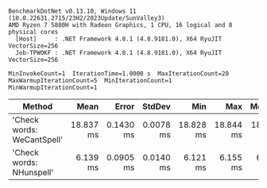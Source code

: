 ```

BenchmarkDotNet v0.13.10, Windows 11 (10.0.22631.2715/23H2/2023Update/SunValley3)
AMD Ryzen 7 5800H with Radeon Graphics, 1 CPU, 16 logical and 8 physical cores
  [Host]     : .NET Framework 4.8.1 (4.8.9181.0), X64 RyuJIT VectorSize=256
  Job-TPWOKF : .NET Framework 4.8.1 (4.8.9181.0), X64 RyuJIT VectorSize=256

MinInvokeCount=1  IterationTime=1.0000 s  MaxIterationCount=20  
MaxWarmupIterationCount=5  MinIterationCount=1  MinWarmupIterationCount=1  

```
| Method                     | Mean      | Error     | StdDev    | Min       | Max       | Median    | Ratio |
|--------------------------- |----------:|----------:|----------:|----------:|----------:|----------:|------:|
| &#39;Check words: WeCantSpell&#39; | 18.837 ms | 0.1430 ms | 0.0078 ms | 18.828 ms | 18.844 ms | 18.838 ms |  1.00 |
| &#39;Check words: NHunspell&#39;   |  6.139 ms | 0.0905 ms | 0.0140 ms |  6.121 ms |  6.155 ms |  6.141 ms |  0.33 |
